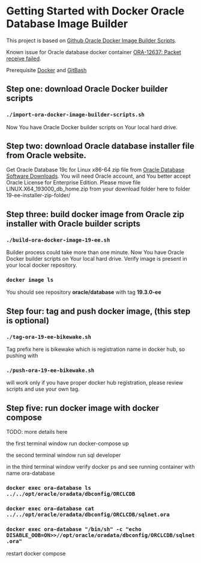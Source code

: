 # Getting Started with Docker Oracle Database Image Builder

This project is based on [Github Oracle Docker Image Builder Scripts](https://github.com/oracle/docker-images/tree/main/OracleDatabase/SingleInstance).

Known issue for Oracle database docker container [ORA-12637: Packet receive failed](https://github.com/oracle/docker-images/blob/main/OracleDatabase/SingleInstance/FAQ.md#ora-12637-packet-receive-failed).

Prerequisite [Docker](https://www.docker.com/) and [GitBash](https://git-scm.com/downloads)

## Step one: download Oracle Docker builder scripts

### `./import-ora-docker-image-builder-scripts.sh`

Now You have Oracle Docker builder scripts on Your local hard drive.

## Step two: download Oracle database installer file from Oracle website.

Get Oracle Database 19c for Linux x86-64 zip file from [Oracle Database Software Downloads](https://www.oracle.com/database/technologies/oracle-database-software-downloads.html).
You will need Oracle account, and You better accept Oracle License for Enterprise Edition.
Please move file LINUX.X64_193000_db_home.zip from your download folder here to folder 19-ee-installer-zip-folder/

## Step three: build docker image from Oracle zip installer with Oracle builder scripts

### `./build-ora-docker-image-19-ee.sh`

Builder process could take more than one minute.
Now You have Oracle Docker builder scripts on Your local hard drive.
Verify image is present in your local docker repository.

### `docker image ls`

You should see repository **oracle/database** with tag **19.3.0-ee**

## Step four: tag and push docker image, (this step is optional)

### `./tag-ora-19-ee-bikewake.sh`

Tag prefix here is bikewake which is registration name in docker hub, so pushing with 

### `./push-ora-19-ee-bikewake.sh`

will work only if you have proper docker hub registration, please review scripts and use your own tag.

## Step five: run docker image with docker compose

TODO: more details here

the first terminal window run docker-compose up

the second terminal window run sql developer

in the third terminal window verify docker ps and see running container with name ora-database

### `docker exec ora-database ls ../../opt/oracle/oradata/dbconfig/ORCLCDB`


### `docker exec ora-database cat  ../../opt/oracle/oradata/dbconfig/ORCLCDB/sqlnet.ora`


### `docker exec ora-database "/bin/sh" -c "echo DISABLE_OOB=ON>>//opt/oracle/oradata/dbconfig/ORCLCDB/sqlnet.ora"`

restart docker compose



